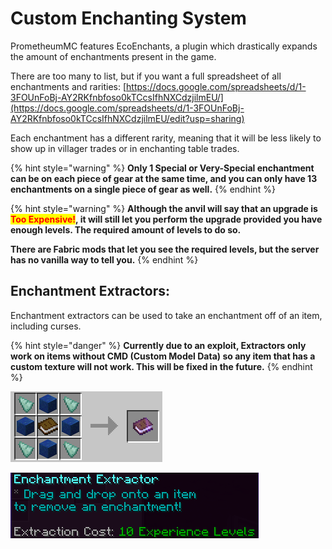 # Custom Enchanting System

PrometheumMC features EcoEnchants, a plugin which drastically expands the amount of enchantments present in the game.&#x20;

There are too many to list, but if you want a full spreadsheet of all enchantments and rarities: [https://docs.google.com/spreadsheets/d/1-3FOUnFoBj-AY2RKfnbfoso0kTCcsIfhNXCdzjilmEU/](https://docs.google.com/spreadsheets/d/1-3FOUnFoBj-AY2RKfnbfoso0kTCcsIfhNXCdzjilmEU/edit?usp=sharing)

Each enchantment has a different rarity, meaning that it will be less likely to show up in villager trades or in enchanting table trades.&#x20;

{% hint style="warning" %}
**Only 1 Special or Very-Special enchantment can be on each piece of gear at the same time, and you can only have 13 enchantments on a single piece of gear as well.**&#x20;
{% endhint %}

{% hint style="warning" %}
**Although the anvil will say that an upgrade is **<mark style="color:red;">**Too Expensive!**</mark>**, it will still let you perform the upgrade provided you have enough levels. The required amount of levels to do so.**&#x20;

**There are Fabric mods that let you see the required levels, but the server has no vanilla way to tell you.**&#x20;
{% endhint %}

## Enchantment Extractors:

Enchantment extractors can be used to take an enchantment off of an item, including curses.

{% hint style="danger" %}
**Currently due to an exploit, Extractors only work on items without CMD (Custom Model Data) so any item that has a custom texture will not work. This will be fixed in the future.**
{% endhint %}

![](<../.gitbook/assets/image (17).png>)

![](<../.gitbook/assets/image (60).png>)
